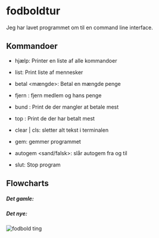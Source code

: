# fodboldtur
Jeg har lavet programmet om til en command line interface.

## Kommandoer
- hjælp: Printer en liste af alle kommandoer

- list: Print liste af mennesker

- betal <fornavn> <efternavn> <mængde>: Betal en mængde penge

- fjern <fornavn> <efternavn>: fjern medlem og hans penge

- bund <nummer>: Print de <nummer> der mangler at betale mest

- top <nummer>: Print de <nummer> der har betalt mest

- clear | cls: sletter alt tekst i terminalen

- gem: gemmer programmet

- autogem <sand/falsk>: slår autogem fra og til

- slut: Stop program

## Flowcharts
##### Det gamle:

##### Det nye:
![fodbold ting](https://github.com/KneeCapStealer/fodboldtur/assets/87864377/a5edc7d5-45a6-44b4-a982-23d9433fa88d)
